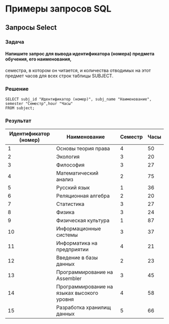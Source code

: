 # Примеры запросов SQL
## Запросы Select

### Задача 

#### Напишите запрос для вывода идентификатора (номера) предмета обучения, его наименования, 
семестра, в котором он читается,  и количества отводимых на этот предмет часов для всех строк таблицы SUBJECT.

### Решение
~~~~
SELECT subj_id "Идентификатор (номер)", subj_name "Наименование", semester "Семестр",hour "Часы"
FROM subject;
~~~~
### Результат

|Идентификатор (номер)|Наименование|Семестр|Часы|
|---------------------|------------|-------|----|
|1|Основы теория права|4|50|
|2|Экология|3|20|
|3|Философия|3|27|
|4|Математический анализ|2|75|
|5|Русский язык|1|36|
|6|Реляционная алгебра|2|20|
|7|Статистика|3|27|
|8|Физика|3|24|
|9|Физическая культура|1|87|
|10|Информационные системы|3|37|
|11|Информатика на предприятии|4|21|
|12|Введение в базы данных|2|23|
|13|Программирование на Assembler|3|45|
|14|Программирование на языках высокого уровня|4|58|
|15|Разработка хранилищ данных|5|66|
